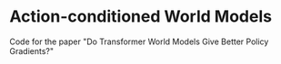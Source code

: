 # Action-conditioned World Models
Code for the paper "Do Transformer World Models Give Better Policy Gradients?"
